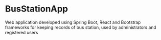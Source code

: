 # BusStationApp
Web application developed using Spring Boot, React and Bootstrap frameworks for keeping records of bus station, used by administrators and registered users
